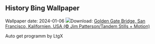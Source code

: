 ## History Bing Wallpaper
Wallpaper date: 2024-01-06
![](https://www.bing.com/th?id=OHR.GoldenGateLight_DE-DE1352725160_UHD.jpg&w=1000)Download: [Golden Gate Bridge, San Francisco, Kalifornien, USA (© Jim Patterson/Tandem Stills + Motion)](https://www.bing.com/th?id=OHR.GoldenGateLight_DE-DE1352725160_UHD.jpg)

Auto get programm by LtgX
